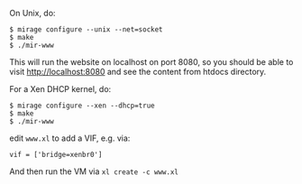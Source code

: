 On Unix, do:

```
$ mirage configure --unix --net=socket
$ make
$ ./mir-www
```

This will run the website on localhost on port 8080, so you should be
able to visit [http://localhost:8080](http://localhost:8080) and see the
content from htdocs directory.

For a Xen DHCP kernel, do:

```
$ mirage configure --xen --dhcp=true
$ make
$ ./mir-www
```

edit `www.xl` to add a VIF, e.g. via:

```
vif = ['bridge=xenbr0']
```

And then run the VM via `xl create -c www.xl`
